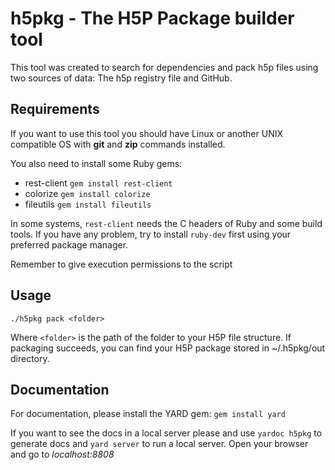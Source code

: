 # h5pkg - The H5P Package builder tool
This tool was created to search for dependencies and pack h5p files using two sources of data: The h5p registry file and GitHub. 


## Requirements
If you want to use this tool you should have Linux or another UNIX compatible OS with **git** and **zip** commands installed.

You also need to install some Ruby gems:
- rest-client 
  ```gem install rest-client```
- colorize
  ```gem install colorize```
- fileutils
  ```gem install fileutils```

In some systems, ```rest-client``` needs the C headers of Ruby and some build tools. If you have any problem, try to install ```ruby-dev``` first using your preferred package manager.

Remember to give execution permissions to the script

## Usage
```./h5pkg pack <folder>```

Where ```<folder>``` is the path of the folder to your H5P file structure. If packaging succeeds, you can find your H5P package stored in ~/.h5pkg/out directory.

## Documentation
For documentation, please install the YARD gem: 
```gem install yard```

If you want to see the docs in a local server please and use ```yardoc h5pkg``` to generate docs and ```yard server``` to run a local server. Open your browser and go to *localhost:8808*